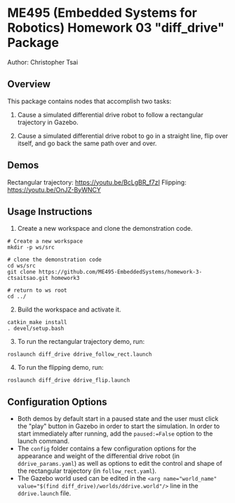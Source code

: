# ME495 (Embedded Systems for Robotics) Homework 03 "diff_drive" Package

Author: Christopher Tsai

## Overview

This package contains nodes that accomplish two tasks:

1. Cause a simulated differential drive robot to follow a rectangular trajectory in Gazebo.

2. Cause a simulated differential drive robot to go in a straight line, flip over itself, and go back the same path over and over.

## Demos

Rectangular trajectory: https://youtu.be/BcLgBR_f7zI
Flipping: https://youtu.be/OnJZ-ByWNCY

## Usage Instructions

1. Create a new workspace and clone the demonstration code.
```Shell
# Create a new workspace
mkdir -p ws/src

# clone the demonstration code
cd ws/src
git clone https://github.com/ME495-EmbeddedSystems/homework-3-ctsaitsao.git homework3

# return to ws root
cd ../
```

2. Build the workspace and activate it.
```Shell
catkin_make install
. devel/setup.bash
```

3. To run the rectangular trajectory demo, run:
```Shell
roslaunch diff_drive ddrive_follow_rect.launch
```

4. To run the flipping demo, run:
```Shell
roslaunch diff_drive ddrive_flip.launch
```

## Configuration Options

- Both demos by default start in a paused state and the user must click the "play" button in Gazebo in order to start the simulation. In order to start immediately after running, add the `paused:=False` option to the launch command.
- The `config` folder contains a few configuration options for the appearance and weight of the differential drive robot (in `ddrive_params.yaml`) as well as options to edit the control and shape of the rectangular trajectory (in `follow_rect.yaml`).
- The Gazebo world used can be edited in the `<arg name="world_name" value="$(find diff_drive)/worlds/ddrive.world"/>` line in the `ddrive.launch` file.
